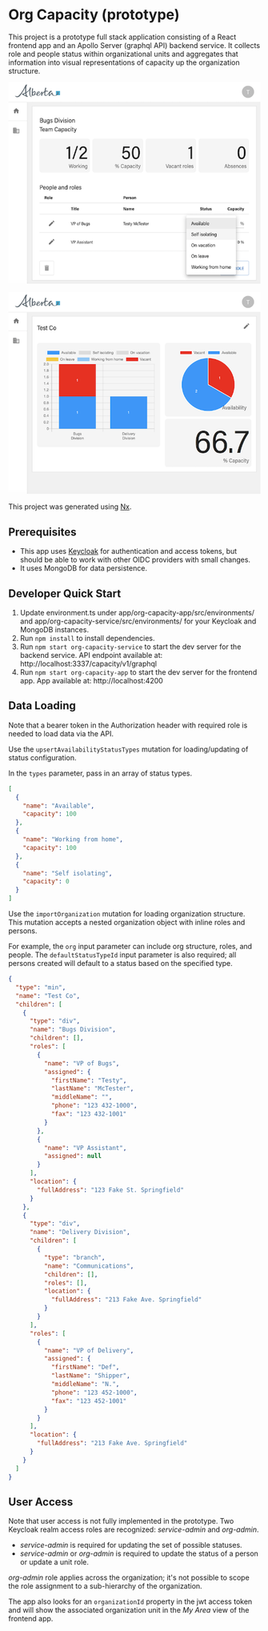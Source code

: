 # Org Capacity (prototype)

This project is a prototype full stack application consisting of a React frontend app and an Apollo Server (graphql API) backend service. It collects role and people status within organizational units and aggregates that information into visual representations of capacity up
the organization structure.

![Update View](./doc/update-view.png?raw=true "Update View")

![Report View](./doc/report-view.png?raw=true "Report View")

This project was generated using [Nx](https://nx.dev).

## Prerequisites

- This app uses [Keycloak](https://www.keycloak.org/) for authentication and access tokens, but should be able to work with other OIDC providers with small changes.
- It uses MongoDB for data persistence.

## Developer Quick Start
1. Update environment.ts under app/org-capacity-app/src/environments/ and app/org-capacity-service/src/environments/ for your Keycloak and MongoDB instances.
2. Run `npm install` to install dependencies.
3. Run `npm start org-capacity-service` to start the dev server for the backend service. API endpoint available at: http://localhost:3337/capacity/v1/graphql
4. Run `npm start org-capacity-app` to start the dev server for the frontend app. App available at: http://localhost:4200

## Data Loading
Note that a bearer token in the Authorization header with required role is needed to load data via the API.

Use the `upsertAvailabilityStatusTypes` mutation for loading/updating of status configuration.

In the `types` parameter, pass in an array of status types.

```json
[
  {
    "name": "Available",
    "capacity": 100
  },
  {
    "name": "Working from home",
    "capacity": 100
  },
  {
    "name": "Self isolating",
    "capacity": 0
  }
]
```

Use the `importOrganization` mutation for loading organization structure. This mutation accepts a nested organization object with inline roles and persons. 

For example, the `org` input parameter can include org structure, roles, and people. The `defaultStatusTypeId` input parameter is also required; all persons created will default to a status based on the specified type.

```json
{
  "type": "min",
  "name": "Test Co",
  "children": [
    {
      "type": "div",
      "name": "Bugs Division",
      "children": [],
      "roles": [
        {
          "name": "VP of Bugs",
          "assigned": {
            "firstName": "Testy",
            "lastName": "McTester",
            "middleName": "",
            "phone": "123 432-1000",
            "fax": "123 432-1001"
          }
        },
        {
          "name": "VP Assistant",
          "assigned": null
        }
      ],
      "location": {
        "fullAddress": "123 Fake St. Springfield"
      }
    },
    {
      "type": "div",
      "name": "Delivery Division",
      "children": [
        {
          "type": "branch",
          "name": "Communications",
          "children": [],
          "roles": [],
          "location": {
            "fullAddress": "213 Fake Ave. Springfield"
          }
        }
      ],
      "roles": [
        {
          "name": "VP of Delivery",
          "assigned": {
            "firstName": "Def",
            "lastName": "Shipper",
            "middleName": "N.",
            "phone": "123 452-1000",
            "fax": "123 452-1001"
          }
        }
      ],
      "location": {
        "fullAddress": "213 Fake Ave. Springfield"
      }
    }
  ]
}
```

## User Access
Note that user access is not fully implemented in the prototype. Two Keycloak realm access roles are recognized: *service-admin* and *org-admin*. 

- *service-admin* is required for updating the set of possible statuses.
- *service-admin* or *org-admin* is required to update the status of a person or update a unit role.

*org-admin* role applies across the organization; it's not possible to scope the role assignment to a sub-hierarchy of the organization.

The app also looks for an `organizationId` property in the jwt access token and will show the associated organization unit in the *My Area* view of the frontend app. 
